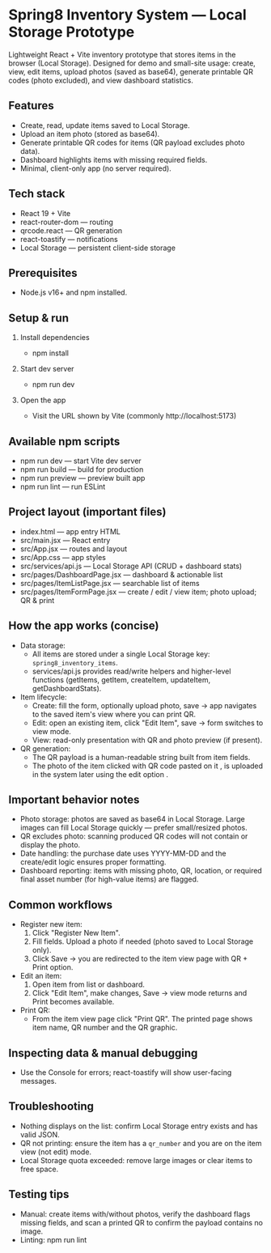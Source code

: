 # Spring8 Inventory System — Local Storage Prototype

Lightweight React + Vite inventory prototype that stores items in the browser (Local Storage). Designed for demo and small-site usage: create, view, edit items, upload photos (saved as base64), generate printable QR codes (photo excluded), and view dashboard statistics.

## Features
- Create, read, update items saved to Local Storage.
- Upload an item photo (stored as base64).
- Generate printable QR codes for items (QR payload excludes photo data).
- Dashboard highlights items with missing required fields.
- Minimal, client-only app (no server required).

## Tech stack
- React 19 + Vite
- react-router-dom — routing
- qrcode.react — QR generation
- react-toastify — notifications
- Local Storage — persistent client-side storage

## Prerequisites
- Node.js v16+ and npm installed.

## Setup & run
1. Install dependencies
   - npm install

2. Start dev server
   - npm run dev

3. Open the app
   - Visit the URL shown by Vite (commonly http://localhost:5173)

## Available npm scripts
- npm run dev — start Vite dev server
- npm run build — build for production
- npm run preview — preview built app
- npm run lint — run ESLint

## Project layout (important files)
- index.html — app entry HTML
- src/main.jsx — React entry
- src/App.jsx — routes and layout
- src/App.css — app styles
- src/services/api.js — Local Storage API (CRUD + dashboard stats)
- src/pages/DashboardPage.jsx — dashboard & actionable list
- src/pages/ItemListPage.jsx — searchable list of items
- src/pages/ItemFormPage.jsx — create / edit / view item; photo upload; QR & print

## How the app works (concise)
- Data storage:
  - All items are stored under a single Local Storage key: `spring8_inventory_items`.
  - services/api.js provides read/write helpers and higher-level functions (getItems, getItem, createItem, updateItem, getDashboardStats).
- Item lifecycle:
  - Create: fill the form, optionally upload photo, save → app navigates to the saved item's view where you can print QR.
  - Edit: open an existing item, click "Edit Item", save → form switches to view mode.
  - View: read-only presentation with QR and photo preview (if present).
- QR generation:
  - The QR payload is a human-readable string built from item fields.
  - The photo of the item clicked with QR code pasted on it ,  is uploaded in the system later using the edit option .

## Important behavior notes
- Photo storage: photos are saved as base64 in Local Storage. Large images can fill Local Storage quickly — prefer small/resized photos.
- QR excludes photo: scanning produced QR codes will not contain or display the photo.
- Date handling: the purchase date uses YYYY-MM-DD and the create/edit logic ensures proper formatting.
- Dashboard reporting: items with missing photo, QR, location, or required final asset number (for high-value items) are flagged.

## Common workflows
- Register new item:
  1. Click "Register New Item".
  2. Fill fields. Upload a photo if needed (photo saved to Local Storage only).
  3. Click Save → you are redirected to the item view page with QR + Print option.
- Edit an item:
  1. Open item from list or dashboard.
  2. Click "Edit Item", make changes, Save → view mode returns and Print becomes available.
- Print QR:
  - From the item view page click "Print QR". The printed page shows item name, QR number and the QR graphic.

## Inspecting data & manual debugging

- Use the Console for errors; react-toastify will show user-facing messages.

## Troubleshooting
- Nothing displays on the list: confirm Local Storage entry exists and has valid JSON.
- QR not printing: ensure the item has a `qr_number` and you are on the item view (not edit) mode.
- Local Storage quota exceeded: remove large images or clear items to free space.

## Testing tips
- Manual: create items with/without photos, verify the dashboard flags missing fields, and scan a printed QR to confirm the payload contains no image.
- Linting: npm run lint


